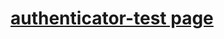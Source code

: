 
# [authenticator-test page](https://github.com/lordmikefin/authenticator-test)


<!--
https://github.com/jiangts/JS-OTP
https://github.com/jiangts/JS-OTP/raw/master/dist/jsOTP.js
-->

<script src='https://github.com/jiangts/JS-OTP/raw/master/dist/jsOTP.js'></script>
<script>
// hotp
var hotp = new jsOTP.hotp();
var hmacCode = hotp.getOtp(<your OTP key>, <counter>);

// totp
var totp = new jsOTP.totp();
var timeCode = totp.getOtp(<your OTP key>);

console.log("hotp: " + hotp);
console.log("totp: " + totp);
</script>


